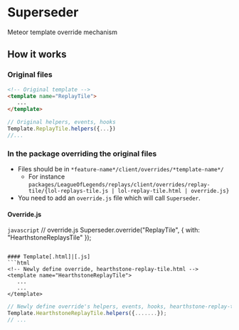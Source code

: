 # Superseder

Meteor template override mechanism

## How it works

### Original files
```html
<!-- Original template -->
<template name="ReplayTile">
   ...
</template>
```

```javascript
// Original helpers, events, hooks
Template.ReplayTile.helpers({...})
//...
```

### In the package overriding the original files

- Files should be in `*feature-name*/client/overrides/*template-name*/`
  - For instance `packages/LeagueOfLegends/replays/client/overrides/replay-tile/{lol-replays-tile.js | lol-replay-tile.html | override.js}`
- You need to add an `override.js` file which will call `Superseder`.

#### Override.js
```javascript```
// override.js
Superseder.override("ReplayTile", { with: "HearthstoneReplaysTile" });
```

#### Template[.html]|[.js]
```html
<!-- Newly define override, hearthstone-replay-tile.html -->
<template name="HearthstoneReplayTile">
   ...
   ...
</template>
```

```javascript
// Newly define override's helpers, events, hooks, hearthstone-replay-tile.js
Template.HearthstoneReplayTile.helpers({.......});
// ...
```
